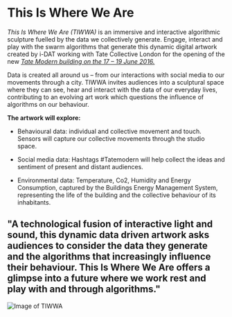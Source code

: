 
# **This Is Where We Are**

*This Is Where We Are (TIWWA)* is an immersive and interactive algorithmic sculpture fuelled by the data we 
collectively generate. Engage, interact and play with the swarm algorithms that generate this dynamic digital 
artwork created by i-DAT working with Tate Collective London for the opening of the new [*Tate Modern building 
on the 17 – 19 June 2016.*](https://www.tate.org.uk/whats-on/tate-modern/special-event/new-tate-modern-opening-weekend/where-we-are)

Data is created all around us – from our interactions with social media to our movements through a city. 
TIWWA invites audiences into a sculptural space where they can see, hear and interact with the data of our everyday 
lives, contributing to an evolving art work which questions the influence of algorithms on our behaviour.


**The artwork will explore:**

- Behavioural data: individual and collective movement and touch. Sensors will capture our collective movements through the studio space.

- Social media data: Hashtags #Tatemodern will help collect the ideas and sentiment of present and distant audiences.

- Environmental data: Temperature, Co2, Humidity and Energy Consumption, captured by the Buildings Energy Management System, 
  representing the life of the building and the collective behaviour of its inhabitants.


## "A technological fusion of interactive light and sound, this dynamic data driven artwork asks audiences to consider the data they generate and the algorithms that increasingly influence their behaviour. This Is Where We Are offers a glimpse into a future where we work rest and play with and through algorithms."


![Image of TIWWA](https://i-dat.org/wp-content/uploads/2016/07/20160618_213418.jpg)
